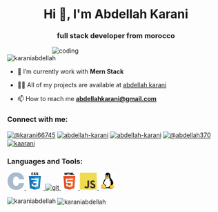 <!--[![MasterHead](https://1.bp.blogspot.com/-7A4WynwLsM...)](https://abdellahkarani.github.io/) -->
<h1 align="center">Hi 👋, I'm Abdellah Karani</h1>
<h3 align="center">full stack developer from morocco</h3>
<img align="right" alt="coding" width="400" src="https://i.pinimg.com/originals/e4/26/70/e426702edf874b181aced1e2fa5c6cde.gif">



<p align="left"> <img src="https://komarev.com/ghpvc/?username=karaniabdellah&label=Profile%20views&color=0e75b6&style=flat" alt="karaniabdellah" /> </p>

- 🌱 I’m currently work with **Mern Stack**

- 👨‍💻 All of my projects are available at [abdellah karani](https://abdellahkarani.vercel.app/)

- 📫 How to reach me **abdellahkarani@gmail.com**

<h3 align="left">Connect with me:</h3>
<p align="left">
<a href="https://twitter.com/@karani66745" target="blank"><img align="center" src="https://raw.githubusercontent.com/rahuldkjain/github-profile-readme-generator/master/src/images/icons/Social/twitter.svg" alt="@karani66745" height="30" width="40" /></a>
<a href="https://linkedin.com/in/abdellah-karani" target="blank"><img align="center" src="https://raw.githubusercontent.com/rahuldkjain/github-profile-readme-generator/master/src/images/icons/Social/linked-in-alt.svg" alt="abdellah-karani" height="30" width="40" /></a>
<a href="https://stackoverflow.com/users/abdellah-karani" target="blank"><img align="center" src="https://raw.githubusercontent.com/rahuldkjain/github-profile-readme-generator/master/src/images/icons/Social/stack-overflow.svg" alt="abdellah-karani" height="30" width="40" /></a>
<a href="https://youtube.com/@abdellah370?si=kMKAttXwXCR8XIoT" target="blank"><img align="center" src="https://raw.githubusercontent.com/rahuldkjain/github-profile-readme-generator/master/src/images/icons/Social/youtube.svg" alt="@abdellah370" height="30" width="40" /></a>
<a href="https://codeforces.com/profile/kaarani" target="blank"><img align="center" src="https://raw.githubusercontent.com/rahuldkjain/github-profile-readme-generator/master/src/images/icons/Social/codeforces.svg" alt="kaarani" height="30" width="40" /></a>
</p>

<h3 align="left">Languages and Tools:</h3>
<p align="left"> <a href="https://www.cprogramming.com/" target="_blank" rel="noreferrer"> <img src="https://raw.githubusercontent.com/devicons/devicon/master/icons/c/c-original.svg" alt="c" width="40" height="40"/> </a> <a href="https://www.w3schools.com/css/" target="_blank" rel="noreferrer"> <img src="https://raw.githubusercontent.com/devicons/devicon/master/icons/css3/css3-original-wordmark.svg" alt="css3" width="40" height="40"/> </a> <a href="https://git-scm.com/" target="_blank" rel="noreferrer"> <img src="https://www.vectorlogo.zone/logos/git-scm/git-scm-icon.svg" alt="git" width="40" height="40"/> </a> <a href="https://www.w3.org/html/" target="_blank" rel="noreferrer"> <img src="https://raw.githubusercontent.com/devicons/devicon/master/icons/html5/html5-original-wordmark.svg" alt="html5" width="40" height="40"/> </a> <a href="https://developer.mozilla.org/en-US/docs/Web/JavaScript" target="_blank" rel="noreferrer"> <img src="https://raw.githubusercontent.com/devicons/devicon/master/icons/javascript/javascript-original.svg" alt="javascript" width="40" height="40"/> </a> <a href="https://www.linux.org/" target="_blank" rel="noreferrer"> <img src="https://raw.githubusercontent.com/devicons/devicon/master/icons/linux/linux-original.svg" alt="linux" width="40" height="40"/> </a> </p>

<p><img align="left" src="https://github-readme-stats.vercel.app/api/top-langs?username=karaniabdellah&show_icons=true&locale=en&layout=compact" alt="karaniabdellah" /></p>

<p>&nbsp;<img align="center"   src="https://github-readme-stats.vercel.app/api?username=karaniabdellah&show_icons=true&locale=en" alt="karaniabdellah" /></p>


